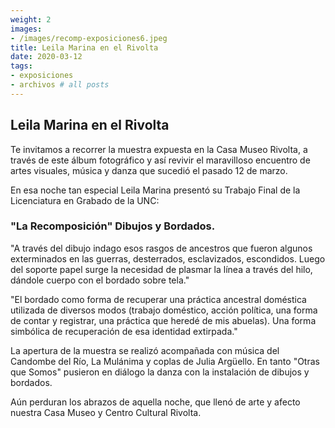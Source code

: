 ```yaml
---
weight: 2
images:
- /images/recomp-exposiciones6.jpeg
title: Leila Marina en el Rivolta
date: 2020-03-12
tags:
- exposiciones
- archivos # all posts
---
```


## Leila Marina en el Rivolta

Te invitamos a recorrer la muestra expuesta en la Casa Museo Rivolta, a través de este álbum fotográfico y así revivir el maravilloso encuentro de artes visuales, música y danza que sucedió el pasado 12 de marzo.

En esa noche tan especial Leila Marina presentó su Trabajo Final de la Licenciatura en Grabado de la UNC:

### "La Recomposición" Dibujos y Bordados.

"A través del dibujo indago esos rasgos de ancestros que fueron algunos exterminados en las guerras, desterrados, esclavizados, escondidos. Luego del soporte papel surge la necesidad de plasmar la línea a través del hilo, dándole cuerpo con el bordado sobre tela."

"El bordado como forma de recuperar una práctica ancestral doméstica utilizada de diversos modos (trabajo doméstico, acción política, una forma de contar y registrar, una práctica que heredé de mis abuelas). Una forma simbólica de recuperación de esa identidad extirpada."

La apertura de la muestra se realizó acompañada con música del Candombe del Río, La Mulánima y coplas de Julia Argüello. En tanto "Otras que Somos" pusieron en diálogo la danza con la instalación de dibujos y bordados.

Aún perduran los abrazos de aquella noche, que llenó de arte y afecto nuestra Casa Museo y Centro Cultural Rivolta.
